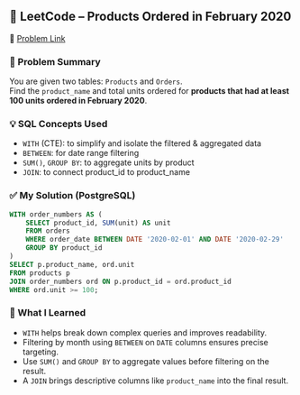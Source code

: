 ## 🧠 LeetCode – Products Ordered in February 2020  
🔗 [Problem Link](https://leetcode.com/problems/products-ordered-in-february-2020)

### 📌 Problem Summary  
You are given two tables: `Products` and `Orders`.  
Find the `product_name` and total units ordered for **products that had at least 100 units ordered in February 2020**.

### 💡 SQL Concepts Used  
- `WITH` (CTE): to simplify and isolate the filtered & aggregated data  
- `BETWEEN`: for date range filtering  
- `SUM()`, `GROUP BY`: to aggregate units by product  
- `JOIN`: to connect product_id to product_name

### ✅ My Solution (PostgreSQL)
```sql
WITH order_numbers AS (
    SELECT product_id, SUM(unit) AS unit
    FROM orders
    WHERE order_date BETWEEN DATE '2020-02-01' AND DATE '2020-02-29'
    GROUP BY product_id
)
SELECT p.product_name, ord.unit
FROM products p
JOIN order_numbers ord ON p.product_id = ord.product_id
WHERE ord.unit >= 100;
```

### 💬 What I Learned  
- `WITH` helps break down complex queries and improves readability.  
- Filtering by month using `BETWEEN` on `DATE` columns ensures precise targeting.  
- Use `SUM()` and `GROUP BY` to aggregate values before filtering on the result.  
- A `JOIN` brings descriptive columns like `product_name` into the final result.

